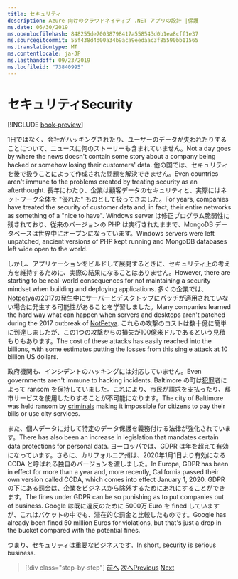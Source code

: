 ```yaml
---
title: セキュリティ
description: Azure 向けのクラウドネイティブ .NET アプリの設計 |保護
ms.date: 06/30/2019
ms.openlocfilehash: 848255de70038798417a558543d0b1ea8cff1e37
ms.sourcegitcommit: 55f438d4d00a34b9aca9eedaac3f85590bb11565
ms.translationtype: MT
ms.contentlocale: ja-JP
ms.lasthandoff: 09/23/2019
ms.locfileid: "73840995"
---
```

# <a name="security"></a><span data-ttu-id="dc313-103">セキュリティ</span><span class="sxs-lookup"><span data-stu-id="dc313-103">Security</span></span>

[!INCLUDE [book-preview](../../../includes/book-preview.md)]

<span data-ttu-id="dc313-104">1日ではなく、会社がハッキングされたり、ユーザーのデータが失われたりすることについて、ニュースに何のストーリーも含まれていません。</span><span class="sxs-lookup"><span data-stu-id="dc313-104">Not a day goes by where the news doesn't contain some story about a company being hacked or somehow losing their customers' data.</span></span> <span data-ttu-id="dc313-105">他の国では、セキュリティを後で扱うことによって作成された問題を解決できません。</span><span class="sxs-lookup"><span data-stu-id="dc313-105">Even countries aren't immune to the problems created by treating security as an afterthought.</span></span> <span data-ttu-id="dc313-106">長年にわたり、企業は顧客データのセキュリティと、実際にはネットワーク全体を "優れた" ものとして扱ってきました。</span><span class="sxs-lookup"><span data-stu-id="dc313-106">For years, companies have treated the security of customer data and, in fact, their entire networks as something of a "nice to have".</span></span> <span data-ttu-id="dc313-107">Windows server は修正プログラム脆弱性に残されており、従来のバージョンの PHP は実行されたままで、MongoDB データベースは世界中にオープンになっています。</span><span class="sxs-lookup"><span data-stu-id="dc313-107">Windows servers were left unpatched, ancient versions of PHP kept running and MongoDB databases left wide open to the world.</span></span>

<span data-ttu-id="dc313-108">しかし、アプリケーションをビルドして展開するときに、セキュリティ上の考え方を維持するために、実際の結果になることはありません。</span><span class="sxs-lookup"><span data-stu-id="dc313-108">However, there are starting to be real-world consequences for not maintaining a security mindset when building and deploying applications.</span></span> <span data-ttu-id="dc313-109">多くの企業では、 [Notpetya](https://www.wired.com/story/notpetya-cyberattack-ukraine-russia-code-crashed-the-world/)の2017の発生中にサーバーとデスクトップにパッチが適用されていない場合に発生する可能性があることを学習しました。</span><span class="sxs-lookup"><span data-stu-id="dc313-109">Many companies learned the hard way what can happen when servers and desktops aren't patched during the 2017 outbreak of [NotPetya](https://www.wired.com/story/notpetya-cyberattack-ukraine-russia-code-crashed-the-world/).</span></span> <span data-ttu-id="dc313-110">これらの攻撃のコストは数十億に簡単に到達しましたが、この1つの攻撃からの損失が100億米ドルであるという見積もりもあります。</span><span class="sxs-lookup"><span data-stu-id="dc313-110">The cost of these attacks has easily reached into the billions, with some estimates putting the losses from this single attack at 10 billion US dollars.</span></span>

<span data-ttu-id="dc313-111">政府機関も、インシデントのハッキングには対応していません。</span><span class="sxs-lookup"><span data-stu-id="dc313-111">Even governments aren't immune to hacking incidents.</span></span> <span data-ttu-id="dc313-112">Baltimore の町は[犯罪](https://www.vox.com/recode/2019/5/21/18634505/baltimore-ransom-robbinhood-mayor-jack-young-hackers)者によって ransom を保持していました。これにより、市民が請求を支払ったり、都市サービスを使用したりすることが不可能になります。</span><span class="sxs-lookup"><span data-stu-id="dc313-112">The city of Baltimore was held ransom by [criminals](https://www.vox.com/recode/2019/5/21/18634505/baltimore-ransom-robbinhood-mayor-jack-young-hackers) making it impossible for citizens to pay their bills or use city services.</span></span>

<span data-ttu-id="dc313-113">また、個人データに対して特定のデータ保護を義務付ける法律が強化されています。</span><span class="sxs-lookup"><span data-stu-id="dc313-113">There has also been an increase in legislation that mandates certain data protections for personal data.</span></span> <span data-ttu-id="dc313-114">ヨーロッパでは、GDPR は年を超えて有効になっています。さらに、カリフォルニア州は、2020年1月1日より有効になる CCDA と呼ばれる独自のバージョンを渡しました。</span><span class="sxs-lookup"><span data-stu-id="dc313-114">In Europe, GDPR has been in effect for more than a year and, more recently, California passed their own version called CCDA, which comes into effect January 1, 2020.</span></span> <span data-ttu-id="dc313-115">GDPR の下にある罰金は、企業をビジネスから除外するためにあれにすることができます。</span><span class="sxs-lookup"><span data-stu-id="dc313-115">The fines under GDPR can be so punishing as to put companies out of business.</span></span> <span data-ttu-id="dc313-116">Google は既に違反のために 5000万 Euro を fined していますが、これはバケットの中でも、潜在的な罰金と比較したものです。</span><span class="sxs-lookup"><span data-stu-id="dc313-116">Google has already been fined 50 million Euros for violations, but that's just a drop in the bucket compared with the potential fines.</span></span>

<span data-ttu-id="dc313-117">つまり、セキュリティは重要なビジネスです。</span><span class="sxs-lookup"><span data-stu-id="dc313-117">In short, security is serious business.</span></span>

>[!div class="step-by-step"]
><span data-ttu-id="dc313-118">[前へ](identity-server.md)
>[次へ](azure-security.md)</span><span class="sxs-lookup"><span data-stu-id="dc313-118">[Previous](identity-server.md)
[Next](azure-security.md)</span></span>
